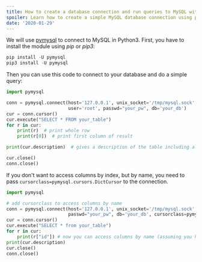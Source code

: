 ```yaml
---
title: How to create a database connection and run queries to MySQL with python3
spoiler: Learn how to create a simple MySQL database connection using pymysql and run queries
date: '2020-01-29'
---
```


We will use [pymysql](https://pypi.org/project/PyMySQL/) to connect to MySQL in Python3. First, you have to install the module using *pip* or *pip3*:

```python
pip install -U pymysql
pip3 install -U pymysql
```

Then you can use this code to connect to your database and do a simple query:

```python
import pymysql

conn = pymysql.connect(host='127.0.0.1', unix_socket='/tmp/mysql.sock',
                       user='root', passwd="your_pw", db='your_db')
cur = conn.cursor()
cur.execute("SELECT * FROM your_table")
for r in cur:
    print(r)  # print whole row
    print(r[0])  # print first column of result

print(cur.description)  # gives a description of the table including all columns

cur.close()
conn.close()
```

If you don't want to access columns by index, but by name, you need to pass `cursorclass=pymysql.cursors.DictCursor` to the connection.

```python
import pymysql

# add cursorclass to access columns by name
conn = pymysql.connect(host='127.0.0.1', unix_socket='/tmp/mysql.sock', user='root',
                       passwd="your_pw", db='your_db', cursorclass=pymysql.cursors.DictCursor)
cur = conn.cursor()
cur.execute("SELECT * from your_table")
for r in cur:
    print(r["id"]) # now you can access columns by name (assuming you have an id column)
print(cur.description)
cur.close()
conn.close()
```